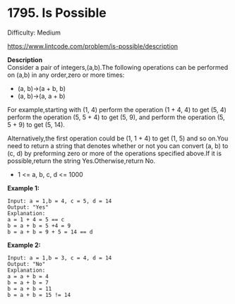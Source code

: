 # 1795. Is Possible

Difficulty: Medium

https://www.lintcode.com/problem/is-possible/description

**Description**  
Consider a pair of integers,(a,b).The following operations can be performed on (a,b) in any order,zero or more times:
* (a, b)->(a + b, b)
* (a, b)->(a, a + b)

For example,starting with (1, 4) perform the operation (1 + 4, 4) to get (5, 4) perform the operation (5, 5 + 4) to get (5, 9), and perform the operation (5, 5 + 9) to get (5, 14).

Alternatively,the first operation could be (1, 1 + 4) to get (1, 5) and so on.You need to return a string that denotes whether or not you can convert (a, b) to (c, d) by preforming zero or more of the operations specified above.If it is possible,return the string Yes.Otherwise,return No.

* 1 <= a, b, c, d <= 1000

**Example 1:**
```
Input: a = 1,b = 4, c = 5, d = 14
Output: "Yes"
Explanation:
a = 1 + 4 = 5 == c
b = a + b = 5 +4 = 9
b = a + b = 9 + 5 = 14 == d
```

**Example 2:**
```
Input: a = 1,b = 3, c = 4, d = 14
Output: "No"
Explanation:
a = a + b = 4
b = a + b = 7
b = a + b = 11
b = a + b = 15 != 14 
```
